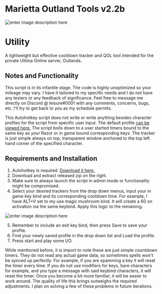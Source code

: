 # Marietta Outland Tools v2.2b

![enter image description here](https://i.imgur.com/r8HD1kg.gif)


# Utility

A lightweight but effective cooldown tracker and QOL tool intended for the private Ultima Online server, Outlands.

## Notes and Functionality

This script is in its infantile stage.  The code is highly unoptimized so your mileage may vary.  I have it tailored to my specific needs and I do not have any testers or any feedback of significance.  Feel free to message me directly on Discord @ leisure#0001 with any comments, concerns, bugs, etc.  I'll try to get back to you as my schedule permits.

This Autohotkey script does not write or write anything besides character profiles for the script from specific user input.  The default profile [can be viewed here.](https://pastebin.com/gatbSffM)  The script boils down to a user started timers bound to the same key as your Razor or in game bound corresponding keys.  The tracker is just simple always on top, transparent window anchored to the top left hand corner of the specified character.

## Requirements and Installation

 1. Autohotkey is required.  [Download it here.](https://www.autohotkey.com/)
 2. Download and extract released zip on the right.
 3. Make sure to always launch the script in admin mode or functionality might be compromised.
 4. Select your desired trackers from the drop down menus, input your in game key bind and its corresponding cooldown time.  For example, I have ALT+V set to my use magic mushroom bind.  It will create a 60 on activation via the same keybind.  Apply this logic to the remaining.
 
![enter image description here](https://i.imgur.com/jtD23Ss.png)

 5.  Remember to include an exit key bind, then press Save to save your profile.
 6. Find your newly saved profile in the drop down list and Load the profile.
 7. Press start and play some UO.

While mentioned before, it is import to note these are just simple countdown timers.  They do not read any actual game data, so sometimes spells won't be synced up perfectly.  For example, if you are spamming a key it will reset the timer every time.  If you do not use modifiers for keys, bare characters for example, and you type a message with said keybind characters, it will reset the timer.  Once you become a bit more familiar, it will be easier to work around.  The quality of life this brings outweighs the required adjustments.  I plan on solving a few of these problems in future iterations.
